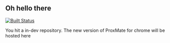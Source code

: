 ## Oh hello there
[![Built Status](https://travis-ci.org/dabido/ProxMate-chrome.png "Build Status")](https://travis-ci.org/dabido/ProxMate-chrome.png)

You hit a in-dev repository. The new version of ProxMate for chrome will be hosted here